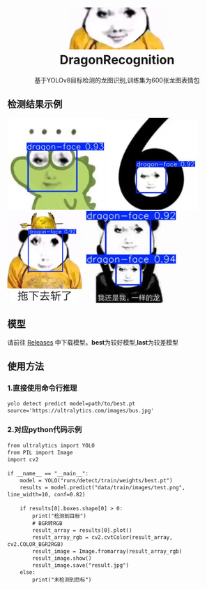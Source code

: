 <h1 align="center">
  <a>
    <img src="./1.png" alt=龙图检测" height="96px" >
  </a>
  <br>
  DragonRecognition
</h1>  
  <p  align="center">基于YOLOv8目标检测的龙图识别,训练集为600张龙图表情包</p>


<h2 >
检测结果示例
</h2>  
<div>
  <img src="./result.jpg" height="210px" alt=龙图检测"> 
  <img src="./result1.jpg" height="210px" alt=龙图检测"> 
  <img src="./result2.jpg" height="210px" alt=龙图检测"> 
  <img src="./result3.jpg" height="210px" alt=龙图监测">
</div>

 

<h2>模型</h2>

请前往 [Releases](https://github.com/danel-phang/DragonDetection/releases) 中下载模型。**best**为较好模型,**last**为较差模型

<h2>使用方法</h2>

<h3>1.直接使用命令行推理</h3>

    yolo detect predict model=path/to/best.pt source='https://ultralytics.com/images/bus.jpg'

<h3>2.对应python代码示例</h3>

    from ultralytics import YOLO
    from PIL import Image
    import cv2
    
    if __name__ == "__main__":
        model = YOLO("runs/detect/train/weights/best.pt")
        results = model.predict("data/train/images/test.png", line_width=10, conf=0.82)
        
        if results[0].boxes.shape[0] > 0:
            print("检测到目标")
            # BGR转RGB
            result_array = results[0].plot()
            result_array_rgb = cv2.cvtColor(result_array, cv2.COLOR_BGR2RGB)
            result_image = Image.fromarray(result_array_rgb)
            result_image.show()
            result_image.save("result.jpg")
        else:
            print("未检测到目标")
